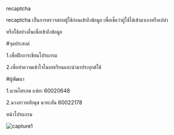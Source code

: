 recaptcha

recaptcha เป็นการตรวจสอบผู้ใช้ก่อนเข้าถึงข้อมูล เพื่อเช็คว่าผู้ใช้ได้เข้ามาเองหรือเปล่า 

หรือใช้อย่างอื่นเพื่อเข้าถึงข้อมูล

#จุดประสงค์

1.เพื่อฝึกการเขียนโปรแกรม

2.เพื่อทำความเข้าใจในบทเรียนและนำมาประยุกต์ใช้

#ผู้พัฒนา

1.นานไตรภพ แซ่ยะ 60020648

2.นางสาวหทัยนุช นาทะสัน 60022178	

หน้าโปรแกรม

![capture1](https://user-images.githubusercontent.com/45479898/49563270-bf2f1080-f951-11e8-896b-93c20a62decc.PNG)
